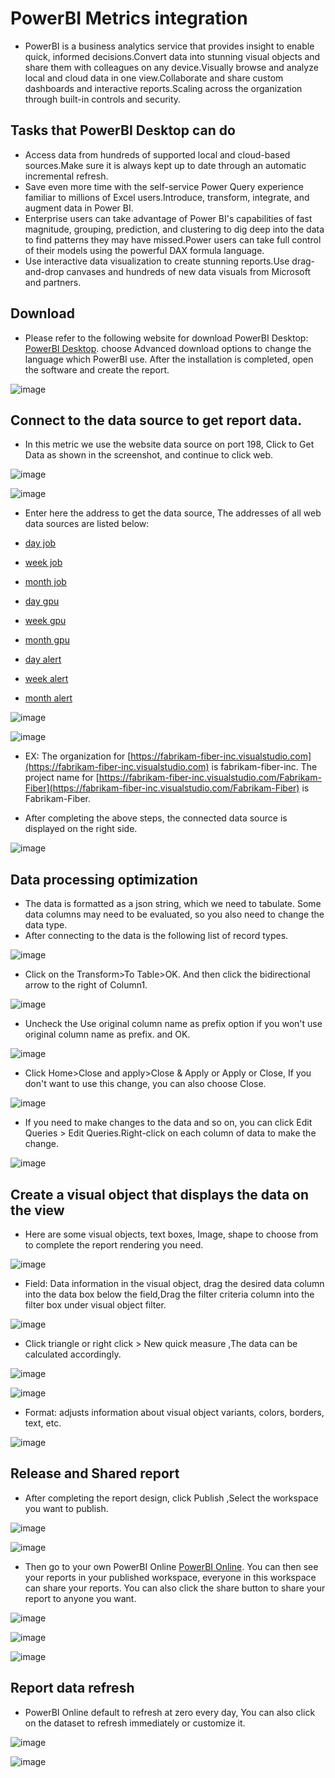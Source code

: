# PowerBI Metrics integration

- PowerBI is a business analytics service that provides insight to enable quick, informed decisions.Convert data into stunning visual objects and share them with colleagues on any device.Visually browse and analyze local and cloud data in one view.Collaborate and share custom dashboards and interactive reports.Scaling across the organization through built-in controls and security.

## Tasks that PowerBI Desktop can do
- Access data from hundreds of supported local and cloud-based sources.Make sure it is always kept up to date through an automatic incremental refresh.
- Save even more time with the self-service Power Query experience familiar to millions of Excel users.Introduce, transform, integrate, and augment data in Power BI.
- Enterprise users can take advantage of Power BI's capabilities of fast magnitude, grouping, prediction, and clustering to dig deep into the data to find patterns they may have missed.Power users can take full control of their models using the powerful DAX formula language.
- Use interactive data visualization to create stunning reports.Use drag-and-drop canvases and hundreds of new data visuals from Microsoft and partners.

## Download

- Please refer to the following website for download PowerBI Desktop:   [PowerBI Desktop](https://powerbi.microsoft.com/zh-cn/desktop/). choose Advanced download options to change the language which PowerBI use. After the installation is completed, open the software and create the report.

![image](./images/download.png)

## Connect to the data source to get report data.
- In this metric we use the website data source on port 198, Click to Get Data as shown in the screenshot, and continue to click web.

![image](./images/getdata.png)

![image](./images/web.png)

- Enter here the address to get the data source, The addresses of all web data sources are listed below:

-  [day job](http://10.149.28.198/raw_job?span=day)
-  [week job](http://10.149.28.198/raw_job?span=day)
-  [month job](http://10.149.28.198/raw_job?span=day)
-  [day gpu](http://10.149.28.198/raw_job?span=day)
-  [week gpu](http://10.149.28.198/raw_job?span=day)
-  [month gpu](http://10.149.28.198/raw_job?span=day)
-  [day alert](http://10.149.28.198/raw_job?span=day)
-  [week alert](http://10.149.28.198/raw_job?span=day)
-  [month alert](http://10.149.28.198/raw_job?span=day)

![image](./images/online.png)

![image](./images/azure.png)

- EX: The organization for [https://fabrikam-fiber-inc.visualstudio.com](https://fabrikam-fiber-inc.visualstudio.com) is fabrikam-fiber-inc.
The project name for [https://fabrikam-fiber-inc.visualstudio.com/Fabrikam-Fiber](https://fabrikam-fiber-inc.visualstudio.com/Fabrikam-Fiber)
is Fabrikam-Fiber.

- After completing the above steps, the connected data source is displayed on the right side.

![image](./images/datatable.png)

## Data processing optimization

- The data is formatted as a json string, which we need to tabulate. Some data columns may need to be evaluated, so you also need to change the data type.
- After connecting to the data is the following list of record types.

![image](./images/totable.png)

- Click on the Transform>To Table>OK. And then click the bidirectional arrow to the right of Column1.

![image](./images/data-record.png)

- Uncheck the Use original column name as prefix option if you won't use original column name as prefix. and OK.

![image](./images/unfold.png)

- Click Home>Close and apply>Close & Apply or Apply or Close, If you don't want to use this change, you can also choose Close.

![image](./images/close&apply.png)

- If you need to make changes to the data and so on, you can click Edit Queries > Edit Queries.Right-click on each column of data to make the change.

![image](./images/editQuery.png)

## Create a visual object that displays the data on the view

- Here are some visual objects, text boxes, Image, shape to choose from to complete the report rendering you need.

![image](./images/graphics.png)

- Field: Data information in the visual object, drag the desired data column into the data box below the field,Drag the filter criteria column into the filter box under visual object filter.

![image](./images/port2.png)

- Click triangle or right click > New quick measure ,The data can be calculated accordingly.

![image](./images/newMeasuer.png)

![image](./images/quickMeasure.png)

- Format: adjusts information about visual object variants, colors, borders, text, etc.

![image](./images/pormat.png)

## Release and Shared report

- After completing the report design, click Publish ,Select the workspace you want to publish.

![image](./images/publish.png)

![image](./images/destination.png)

- Then go to your own PowerBI Online [PowerBI Online](https://msit.powerbi.com/home). You can then see your reports in your published workspace, everyone in this workspace can share your reports. You can also click the share button to share your report to anyone you want.

![image](./images/workspace.png)

![image](./images/share.png)

![image](./images/sharereport.png)

## Report data refresh

- PowerBI Online default to refresh at zero every day, You can also click on the dataset to refresh immediately or customize it.

![image](./images/datasets.png)

![image](./images/refesh.png)
